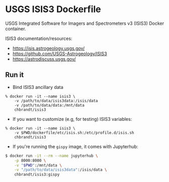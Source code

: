 # USGS ISIS3 Dockerfile

USGS Integrated Software for Imagers and Spectrometers v3 (ISIS3) Docker container.

ISIS3 documentation/resources:
- https://isis.astrogeology.usgs.gov/
- https://github.com/USGS-Astrogeology/ISIS3
- https://astrodiscuss.usgs.gov/

## Run it

* Bind ISIS3 ancillary data
```
% docker run -it --name isis3 \
    -v /path/to/data/isis3data:/isis/data
    -v /path/to/data/data:/mnt/data
    chbrandt/isis3
```

* If you want to customize (e.g, for testing) ISIS3 variables:
```
% docker run -it --name isis3 \
    -v $PWD/dockerfile/etc/isis.sh:/etc/profile.d/isis.sh
    chbrandt/isis3
```

* If you're running the `gispy` image, it comes with Jupyterhub:
```bash
$ docker run -it --rm --name jupyterhub \
    -p 8000:8000 \
    -v "$PWD":/mnt/data \
    -v "/path/to/data/isis3data":/isis/data \
    chbrandt/isis3:gispy
```
